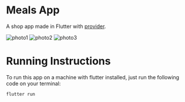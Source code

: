 # Meals App

A shop app made in Flutter with [provider](https://pub.dev/packages/provider). 

![photo1](https://user-images.githubusercontent.com/60455369/186922242-e2e09df7-3696-43bc-b73d-ef15bc2f54e6.PNG)
![photo2](https://user-images.githubusercontent.com/60455369/186922249-b16c29c1-492e-4eac-991d-020db42b9081.PNG)
![photo3](https://user-images.githubusercontent.com/60455369/186922254-db4be20a-6c9b-486f-9b3b-27dfea7ee549.PNG)




# Running Instructions

To run this app on a machine with flutter installed, just run the following code on your terminal:

```flutter run```

